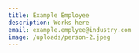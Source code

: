 ```yaml
---
title: Example Employee
description: Works here
email: example.emplyee@industry.com
image: /uploads/person-2.jpeg
---
```

